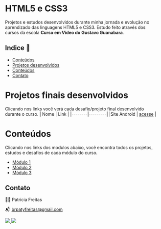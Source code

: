 # HTML5 e CSS3

Projetos e estudos desenvolvidos durante minha jornada e evolução no aprendizado das linguagens HTML5 e CSS3. Estudo feito através dos cursos da escola **Curso em Vídeo do Gustavo Guanabara**.

## Indice 🔗

- [Conteúdos](#conteúdos)
- [Projetos desenvolvidos](#projetos-finais-desenvolvidos)
- [Conteúdos](#conteúdos)
- [Contato](#contato)

# Projetos finais desenvolvidos
  
  Clicando nos links você verá cada desafio/projeto final desenvolvido durante o curso. 
| Nome   | Link  |
|--------|---------|
|Site Android | [acesse](https://patyfreitasbr.github.io/HTML5eCSS3-CursoEmVideo/mod2/Desafios/d010-site_android/site-android.html) |



# Conteúdos

Clicando nos links dos modulos abaixo, você encontra todos os projetos, estudos e desafios de cada módulo do curso.
- [Módulo 1](https://github.com/patyfreitasbr/HTML5eCSS3-CursoEmVideo/tree/main/mod1)
- [Módulo 2 ](https://github.com/patyfreitasbr/HTML5eCSS3-CursoEmVideo/tree/main/mod2)
- [Módulo 3]()


## Contato

👩‍💻 Patrícia Freitas

📬 brpatyfreitas@gmail.com

 <div><a href="https://www.linkedin.com/in/patyfreitasbr"><img src="https://img.shields.io/badge/LinkedIn-0077B5?style=for-the-badge&logo=linkedin&logoColor=white" target="_blank"></>
  <a href="https://www.instagram.com/patyfreitasbr"><img src="https://img.shields.io/badge/Instagram-E4405F?style=for-the-badge&logo=instagram&logoColor=white" target="_blank"></></div>
